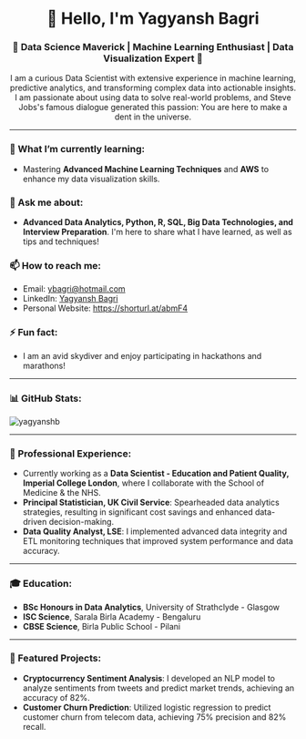 <h1 align="center">👋 Hello, I'm Yagyansh Bagri</h1>
<h3 align="center">🚀 Data Science Maverick | Machine Learning Enthusiast | Data Visualization Expert 🚀</h3>

<p align="center">
  I am a curious Data Scientist with extensive experience in machine learning, predictive analytics, and transforming complex data into actionable insights. I am passionate about using data to solve real-world problems, and Steve Jobs's famous dialogue generated this passion: You are here to make a dent in the universe.
</p>

---

### 🌱 What I’m currently learning:
- Mastering **Advanced Machine Learning Techniques** and **AWS** to enhance my data visualization skills.

### 💬 Ask me about:
- **Advanced Data Analytics, Python, R, SQL, Big Data Technologies, and Interview Preparation**. I'm here to share what I have learned, as well as tips and techniques!

### 📫 How to reach me:
- Email: ybagri@hotmail.com
- LinkedIn: [Yagyansh Bagri](https://www.linkedin.com/in/ybagri/)
- Personal Website: https://shorturl.at/abmF4

### ⚡ Fun fact:
- I am an avid skydiver and enjoy participating in hackathons and marathons!

---

### 📊 GitHub Stats:
<p><img align="center" src="https://github-readme-stats.vercel.app/api/top-langs?username=yagyanshb&show_icons=true&locale=en&layout=compact" alt="yagyanshb" /></p>

---

### 💼 Professional Experience:
- Currently working as a **Data Scientist - Education and Patient Quality, Imperial College London**, where I collaborate with the School of Medicine & the NHS.
- **Principal Statistician, UK Civil Service**: Spearheaded data analytics strategies, resulting in significant cost savings and enhanced data-driven decision-making.
- **Data Quality Analyst, LSE**: I implemented advanced data integrity and ETL monitoring techniques that improved system performance and data accuracy.

---

### 🎓 Education:
- **BSc Honours in Data Analytics**, University of Strathclyde - Glasgow
- **ISC Science**, Sarala Birla Academy - Bengaluru 
- **CBSE Science**, Birla Public School - Pilani

---

### 🌟 Featured Projects:
- **Cryptocurrency Sentiment Analysis**: I developed an NLP model to analyze sentiments from tweets and predict market trends, achieving an accuracy of 82%.
- **Customer Churn Prediction**: Utilized logistic regression to predict customer churn from telecom data, achieving 75% precision and 82% recall.

